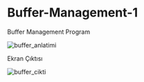 # Buffer-Management-1
Buffer Management Program

![buffer_anlatimi](https://user-images.githubusercontent.com/34796984/71572712-854b2200-2af1-11ea-870e-12d2a5b8b435.jpg)

Ekran Çıktısı

![buffer_cikti](https://user-images.githubusercontent.com/34796984/71572736-a27ff080-2af1-11ea-972b-e829c4ed5601.PNG)
